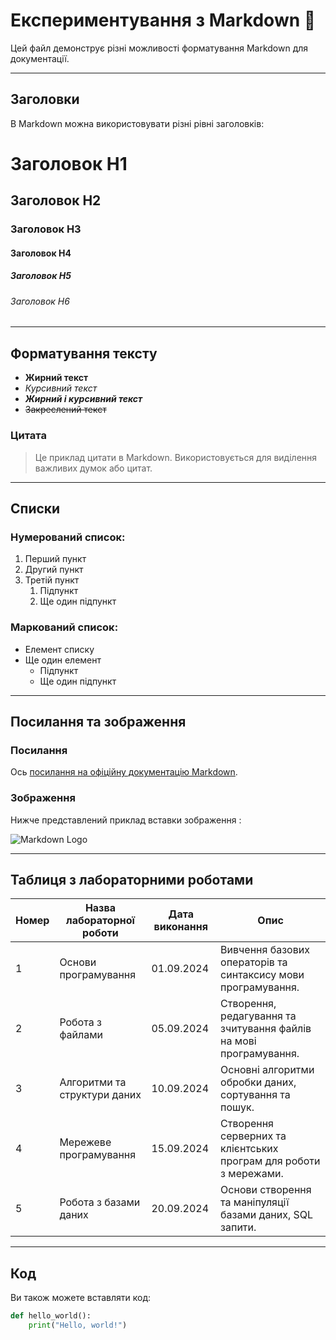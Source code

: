 # Експериментування з Markdown 🚀

Цей файл демонструє різні можливості форматування Markdown для документації.

---

## Заголовки

В Markdown можна використовувати різні рівні заголовків:

# Заголовок H1
## Заголовок H2
### Заголовок H3 
#### Заголовок H4
##### Заголовок H5
###### Заголовок H6

---

## Форматування тексту

- **Жирний текст**
- *Курсивний текст*
- ***Жирний і курсивний текст***
- ~~Закреслений текст~~

### Цитата

> Це приклад цитати в Markdown. Використовується для виділення важливих думок або цитат.

---

## Списки

### Нумерований список:

1. Перший пункт
2. Другий пункт
3. Третій пункт
   1. Підпункт
   2. Ще один підпункт

### Маркований список:

- Елемент списку
- Ще один елемент
  - Підпункт
  - Ще один підпункт

---

## Посилання та зображення

### Посилання

Ось [посилання на офіційну документацію Markdown](https://www.markdownguide.org).

### Зображення

Нижче представлений приклад вставки зображення :

![Markdown Logo](https://markdown-here.com/img/icon256.png)

---

## Таблиця з лабораторними роботами

| Номер | Назва лабораторної роботи          | Дата виконання | Опис                                                                 |
|-------|------------------------------------|----------------|----------------------------------------------------------------------|
| 1     | Основи програмування               | 01.09.2024     | Вивчення базових операторів та синтаксису мови програмування.         |
| 2     | Робота з файлами                   | 05.09.2024     | Створення, редагування та зчитування файлів на мові програмування.    |
| 3     | Алгоритми та структури даних       | 10.09.2024     | Основні алгоритми обробки даних, сортування та пошук.                 |
| 4     | Мережеве програмування             | 15.09.2024     | Створення серверних та клієнтських програм для роботи з мережами.     |
| 5     | Робота з базами даних              | 20.09.2024     | Основи створення та маніпуляції базами даних, SQL запити.             |

---

## Код

Ви також можете вставляти код:

```python
def hello_world():
    print("Hello, world!")

